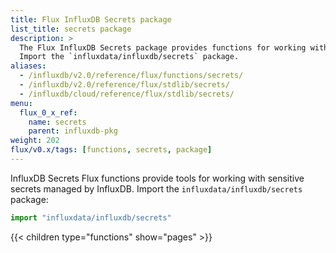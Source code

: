 ```yaml
---
title: Flux InfluxDB Secrets package
list_title: secrets package
description: >
  The Flux InfluxDB Secrets package provides functions for working with sensitive secrets managed by InfluxDB.
  Import the `influxdata/influxdb/secrets` package.
aliases:
  - /influxdb/v2.0/reference/flux/functions/secrets/
  - /influxdb/v2.0/reference/flux/stdlib/secrets/
  - /influxdb/cloud/reference/flux/stdlib/secrets/
menu:
  flux_0_x_ref:
    name: secrets
    parent: influxdb-pkg
weight: 202
flux/v0.x/tags: [functions, secrets, package]
---
```


InfluxDB Secrets Flux functions provide tools for working with sensitive secrets managed by InfluxDB.
Import the `influxdata/influxdb/secrets` package:

```js
import "influxdata/influxdb/secrets"
```

{{< children type="functions" show="pages" >}}
